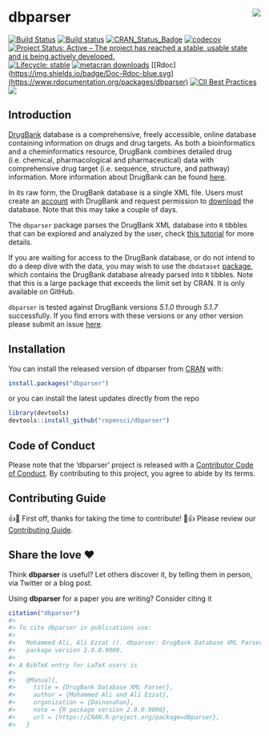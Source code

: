 
<!-- README.md is generated from README.Rmd. Please edit attributes file -->

# dbparser <img src="man/figures/logo.png" align="right" />

[![Build
Status](https://travis-ci.org/ropensci/dbparser.svg?branch=master)](https://travis-ci.org/ropensci/dbparser)
[![Build
status](https://ci.appveyor.com/api/projects/status/k18sqp55n39f3y5w?svg=true)](https://ci.appveyor.com/project/MohammedFCIS/dbparser)
[![CRAN_Status_Badge](http://www.r-pkg.org/badges/version/dbparser)](https://cran.r-project.org/package=dbparser)
[![codecov](https://codecov.io/gh/ropensci/dbparser/branch/master/graph/badge.svg)](https://codecov.io/gh/ropensci/dbparser)
[![Project Status: Active – The project has reached a stable, usable
state and is being actively
developed.](https://www.repostatus.org/badges/latest/active.svg)](https://www.repostatus.org/#active)
[![Lifecycle:
stable](https://img.shields.io/badge/lifecycle-stable-brightgreen.svg)](https://www.tidyverse.org/lifecycle/#stable)
[![metacran
downloads](https://cranlogs.r-pkg.org/badges/grand-total/dbparser)](https://cran.r-project.org/package=dbparser)
[\[Rdoc\](https://img.shields.io/badge/Doc-Rdoc-blue.svg](https://www.rdocumentation.org/packages/dbparser)
[![CII Best
Practices](https://bestpractices.coreinfrastructure.org/projects/3311/badge)](https://bestpractices.coreinfrastructure.org/projects/3311)
[![](https://badges.ropensci.org/347_status.svg)](https://github.com/ropensci/software-review/issues/347)

## Introduction

[DrugBank](https://www.drugbank.ca/) database is a comprehensive, freely
accessible, online database containing information on drugs and drug
targets. As both a bioinformatics and a cheminformatics resource,
DrugBank combines detailed drug (i.e. chemical, pharmacological and
pharmaceutical) data with comprehensive drug target (i.e. sequence,
structure, and pathway) information. More information about DrugBank can
be found [here](https://www.drugbank.ca/about).

In its raw form, the DrugBank database is a single XML file. Users must
create an [account](https://www.drugbank.ca/public_users/sign_up) with
DrugBank and request permission to
[download](https://www.drugbank.ca/releases/latest) the database. Note
that this may take a couple of days.

The `dbparser` package parses the DrugBank XML database into `R` tibbles
that can be explored and analyzed by the user, check [this
tutorial](https://docs.ropensci.org/dbparser/articles/dbparser.html) for
more details.

If you are waiting for access to the DrugBank database, or do not intend
to do a deep dive with the data, you may wish to use the `dbdataset`
[package](https://mohammedfcis.github.io/dbdataset/index.html), which
contains the DrugBank database already parsed into `R` tibbles. Note
that this is a large package that exceeds the limit set by CRAN. It is
only available on GitHub.

`dbparser` is tested against DrugBank versions *5.1.0* through *5.1.7*
successfully. If you find errors with these versions or any other
version please submit an issue
[here](https://github.com/ropensci/dbparser/issues).

## Installation

You can install the released version of dbparser from
[CRAN](https://CRAN.R-project.org) with:

``` r
install.packages("dbparser")
```

or you can install the latest updates directly from the repo

``` r
library(devtools)
devtools::install_github("ropensci/dbparser")
```

## Code of Conduct

Please note that the ‘dbparser’ project is released with a [Contributor
Code of
Conduct](https://docs.ropensci.org/dbparser/CODE_OF_CONDUCT.html). By
contributing to this project, you agree to abide by its terms.

## Contributing Guide

👍🎉 First off, thanks for taking the time to contribute! 🎉👍 Please
review our [Contributing
Guide](https://docs.ropensci.org/dbparser/CONTRIBUTING.html).

## Share the love ❤️

Think **dbparser** is useful? Let others discover it, by telling them in
person, via Twitter or a blog post.

Using **dbparser** for a paper you are writing? Consider citing it

``` r
citation("dbparser")
#> 
#> To cite dbparser in publications use:
#> 
#>   Mohammed Ali, Ali Ezzat (). dbparser: DrugBank Database XML Parser. R
#>   package version 2.0.0.9000.
#> 
#> A BibTeX entry for LaTeX users is
#> 
#>   @Manual{,
#>     title = {DrugBank Database XML Parser},
#>     author = {Mohammed Ali and Ali Ezzat},
#>     organization = {Dainanahan},
#>     note = {R package version 2.0.0.9000},
#>     url = {https://CRAN.R-project.org/package=dbparser},
#>   }
```
